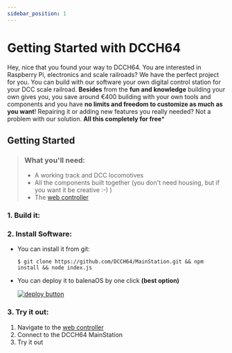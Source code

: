 ```yaml
---
sidebar_position: 1
---
```


# Getting Started with DCCH64

Hey, nice that you found your way to DCCH64. You are interested in Raspberry Pi, electronics and scale railroads? We have the perfect project for you. You can build with our software your own digital control station for your DCC scale railroad. **Besides** from the **fun and knowledge** building your own gives you, you save around €400 building with your own tools and components and you have **no limits and freedom to customize as much as you want**! Repairing it or adding new features you really needed? Not a problem with our solution. **All this completely for free***

## Getting Started

>### What you'll need:
>- A working track and DCC locomotives
>- All the components built together (you don't need housing, but if you want it be creative :-) )
>- The [web controller](https://dcch64.github.io/webclient)

### 1. Build it:
### 2. Install Software:
- You can install it from git:
    
    ``$ git clone https://github.com/DCCH64/MainStation.git && npm install && node index.js``

- You can deploy it to balenaOS by one click **(best option)**

    [![deploy button](https://balena.io/deploy.svg)](https://dashboard.balena-cloud.com/deploy?repoUrl=https://github.com/DCCH64/MainStation)

### 3. Try it out:
1. Navigate to the [web controller](https://dcch64.github.io/webclient)
2. Connect to the DCCH64 MainStation
3. Try it out

